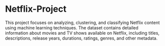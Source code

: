 # Netflix-Project
This project focuses on analyzing, clustering, and classifying Netflix content using machine learning techniques. The dataset contains detailed information about movies and TV shows available on Netflix, including titles, descriptions, release years, durations, ratings, genres, and other metadata.
